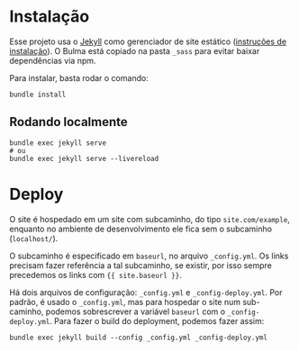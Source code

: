 Instalação
==========
Esse projeto usa o [Jekyll](https://jekyllrb.com/) como gerenciador de site estático ([instruções de instalação](https://jekyllrb.com/docs/installation/)). O Bulma está copiado na pasta `_sass` para evitar baixar dependências via npm.

Para instalar, basta rodar o comando:

```
bundle install
```

Rodando localmente
------------------
```
bundle exec jekyll serve
# ou
bundle exec jekyll serve --livereload
```

Deploy
======
O site é hospedado em um site com subcaminho, do tipo `site.com/example`, enquanto no ambiente de desenvolvimento ele fica sem o subcaminho (`localhost/`).

O subcaminho é especificado em `baseurl`, no arquivo `_config.yml`. Os links precisam fazer referência a tal subcaminho, se existir, por isso sempre precedemos os links com `{{ site.baseurl }}`.

Há dois arquivos de configuração: `_config.yml` e `_config-deploy.yml`. Por padrão, é usado o `_config.yml`, mas para hospedar o site num sub-caminho, podemos sobrescrever a variável `baseurl` com o `_config-deploy.yml`. Para fazer o build do deployment, podemos fazer assim:

```
bundle exec jekyll build --config _config.yml _config-deploy.yml
```
